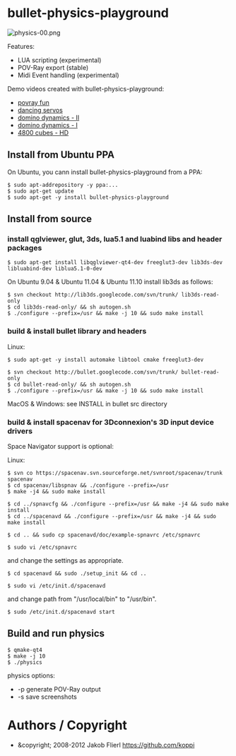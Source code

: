 # bullet-physics-playground

![physics-00.png](https://github.com/koppi/bullet-physics-playground/raw/master/demo/physics-00.png)

Features:

* LUA scripting (experimental)
* POV-Ray export (stable)
* Midi Event handling (experimental)

Demo videos created with bullet-physics-playground:

* [povray fun](http://www.youtube.com/watch?v=3DLevGGYDAQ)
* [dancing servos](http://www.youtube.com/watch?v=YBQGqMRh3c8)
* [domino dynamics - II](http://www.youtube.com/watch?v=0QQYXvnrU1U)
* [domino dynamics - I](http://www.youtube.com/watch?v=3Q0V185vVnE)
* [4800 cubes - HD](http://www.youtube.com/watch?v=6r_kCF1TRAk)

## Install from Ubuntu PPA

On Ubuntu, you cann install bullet-physics-playground from a PPA:

```
$ sudo apt-addrepository -y ppa:...
$ sudo apt-get update
$ sudo apt-get -y install bullet-physics-playground
```

## Install from source

### install qglviewer, glut, 3ds, lua5.1 and luabind libs and header packages

```
$ sudo apt-get install libqglviewer-qt4-dev freeglut3-dev lib3ds-dev libluabind-dev liblua5.1-0-dev
```

On Ubuntu 9.04 & Ubuntu 11.04 & Ubuntu 11.10 install lib3ds as follows:

```
$ svn checkout http://lib3ds.googlecode.com/svn/trunk/ lib3ds-read-only
$ cd lib3ds-read-only/ && sh autogen.sh
$ ./configure --prefix=/usr && make -j 10 && sudo make install
```

### build & install bullet library and headers

Linux:

```
$ sudo apt-get -y install automake libtool cmake freeglut3-dev
```

```
$ svn checkout http://bullet.googlecode.com/svn/trunk/ bullet-read-only
$ cd bullet-read-only/ && sh autogen.sh
$ ./configure --prefix=/usr && make -j 10 && sudo make install
```

MacOS & Windows: see INSTALL in bullet src directory

### build & install spacenav for 3Dconnexion's 3D input device drivers

Space Navigator support is optional:

Linux:

```
$ svn co https://spacenav.svn.sourceforge.net/svnroot/spacenav/trunk spacenav
$ cd spacenav/libspnav && ./configure --prefix=/usr 
$ make -j4 && sudo make install
```

```
$ cd ../spnavcfg && ./configure --prefix=/usr && make -j4 && sudo make install
$ cd ../spacenavd && ./configure --prefix=/usr && make -j4 && sudo make install
```

```
$ cd .. && sudo cp spacenavd/doc/example-spnavrc /etc/spnavrc
```

```
$ sudo vi /etc/spnavrc
```

and change the settings as appropriate.

```
$ cd spacenavd && sudo ./setup_init && cd ..
```

```
$ sudo vi /etc/init.d/spacenavd
```

and change path from "/usr/local/bin" to "/usr/bin".

```
$ sudo /etc/init.d/spacenavd start
```

## Build and run physics

```
$ qmake-qt4
$ make -j 10
$ ./physics 
```

physics options:

* -p generate POV-Ray output
* -s save screenshots

# Authors / Copyright

* &copyright; 2008-2012 Jakob Flierl https://github.com/koppi
